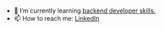 - 🌱 I’m currently learning [backend developer skills.](https://roadmap.sh/u/andreaswyrmmeyr)
- 📫 How to reach me: [LinkedIn](https://www.linkedin.com/in/andreas-dreckmeyr)

